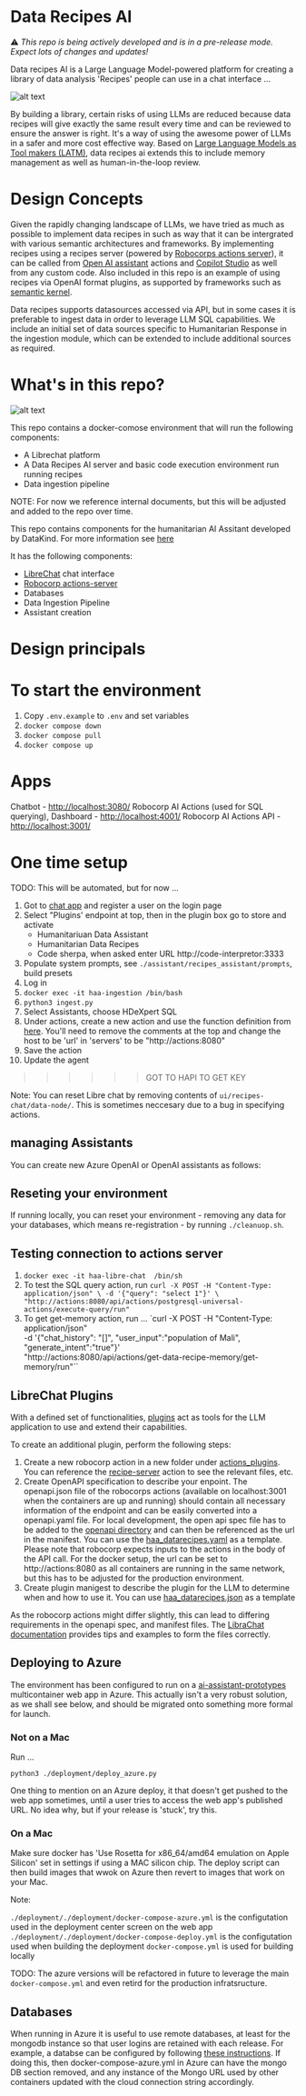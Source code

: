 # Data Recipes AI

:warning: *This repo is being actively developed and is in a pre-release mode. Expect lots of changes and updates!*

Data recipes AI is a Large Language Model-powered platform for creating a library of data analysis 'Recipes' people can use in a chat interface ... 

![alt text](./assets/data-recipes-concept.png)

By building a library, certain risks of using LLMs are reduced because data recipes will give exactly the same result every time and can be reviewed to ensure the answer is right. It's a way of using the awesome power of LLMs in a safer and more cost effective way. Based on [Large Language Models as Tool makers (LATM)](https://arxiv.org/abs/2305.17126), data recipes ai extends this to include memory management as well as human-in-the-loop review. 

# Design Concepts

Given the rapidly changing landscape of LLMs, we have tried as much as possible to implement data recipes in such as way that it can be intergrated with various semantic architectures and frameworks. By implementing recipes using a recipes server (powered by [Robocorps actions server](https://github.com/robocorp/robocorp#readme)), it can be called from [Open AI assistant](https://platform.openai.com/docs/assistants/overview) actions and [Copilot Studio](https://www.microsoft.com/en-us/microsoft-copilot/microsoft-copilot-studio) as well from any custom code. Also included in this repo is an example of using recipes via OpenAI format plugins, as supported by frameworks such as [semantic kernel](https://learn.microsoft.com/en-us/semantic-kernel/overview/?tabs=Csharp). 

Data recipes supports datasources accessed via API, but in some cases it is preferable to ingest data in order to leverage LLM SQL capabilities. We include an initial set of data sources specific to Humanitarian Response in the ingestion module, which can be extended to include additional sources as required.

# What's in this repo?

![alt text](./assets/system.png)

This repo contains a docker-comose environment that will run the following components:

- A Librechat platform  
- A Data Recipes AI server and basic code execution environment run running recipes
- Data ingestion pipeline 



NOTE: For now we reference internal documents, but this will be adjusted and added to the repo over time.

This repo contains components for the humanitarian AI Assitant developed by DataKind. For more information see [here](https://datakind.atlassian.net/wiki/spaces/TT/pages/187105282/Technical+Summary)

It has the following components:

- [LibreChat](https://docs.librechat.ai/) chat interface
- [Robocorp actions-server](https://github.com/robocorp/robocorp)
- Databases
- Data Ingestion Pipeline
- Assistant creation

# Design principals

# To start the environment

1. Copy `.env.example` to `.env` and set variables
2. `docker compose down`
3. `docker compose pull`
4. `docker compose up`

# Apps

Chatbot - [http://localhost:3080/](http://localhost:3080/)
Robocorp AI Actions (used for SQL querying), Dashboard - [http://localhost:4001/](http://localhost:4001/)
Robocorp AI Actions API - [http://localhost:3001/](http://localhost:3001/)




# One time setup

TODO: This will be automated, but for now ...

1. Got to  [chat app](http://localhost:3080/) and register a user on the login page
2. Select "Plugins' endpoint at top, then in the plugin box go to store and activate 
   - Humanitariuan Data Assistant
   - Humanitarian Data Recipes
   - Code sherpa, when asked enter URL http://code-interpretor:3333
3. Populate system prompts, see `./assistant/recipes_assistant/prompts`, build presets
2. Log in
3. `docker exec -it haa-ingestion /bin/bash`
4. `python3 ingest.py`
5. Select Assistants, choose HDeXpert SQL
6. Under actions, create a new action and use the function definition from [here](http://localhost:4001/openapi.json). You'll need to remove the comments at the top and change the host to be 'url' in 'servers' to be "http://actions:8080"
7. Save the action
8. Update the agent

>>>>>> GOT TO HAPI TO GET KEY

Note: You can reset Libre chat by removing contents of `ui/recipes-chat/data-node/`. This is sometimes neccesary due to a bug in specifying actions.

## managing Assistants

You can create new Azure OpenAI or OpenAI assistants as follows:

<TO DO Add instructions on create_update_assistant.py and importing >

## Reseting your environment

If running locally, you can reset your environment - removing any data for your databases, which means re-registration - by running `./cleanuop.sh`.

## Testing connection to actions server

1. `docker exec -it haa-libre-chat  /bin/sh`
2. To test the SQL query action, run `curl -X POST -H "Content-Type: application/json" \
    -d '{"query": "select 1"}' \
    "http://actions:8080/api/actions/postgresql-universal-actions/execute-query/run"`
3. To get get-memory action, run ... `curl -X POST -H "Content-Type: application/json" \
    -d '{"chat_history": "[]", "user_input":"population of Mali", "generate_intent":"true"}' \
    "http://actions:8080/api/actions/get-data-recipe-memory/get-memory/run"``

## LibreChat Plugins

With a defined set of functionalities, [plugins](https://docs.librechat.ai/features/plugins/introduction.html) act as tools for the LLM application to use and extend their capabilities.

To create an additional plugin, perform the following steps:
1. Create a new robocorp action in a new folder under [actions_plugins](./actions/actions_plugins/). You can reference the [recipe-server](./actions/actions_plugins/recipe-server/) action to see the relevant files, etc. 
2. Create OpenAPI specification to describe your enpoint. The openapi.json file of the robocorps actions (available on localhost:3001 when the containers are up and running) should contain all necessary information of the endpoint and can be easily converted into a openapi.yaml file. For local development, the open api spec file has to be added to the [openapi directory](./ui/recipes-chat/tools/.well-known/openapi/) and can then be referenced as the url in the manifest. You can use the [haa_datarecipes.yaml](./ui/recipes-chat/tools/.well-known/openapi/haa_datarecipes.yaml) as a template. Please note that robocorp expects inputs to the actions in the body of the API call. For the docker setup, the url can be set to http://actions:8080 as all containers are running in the same network, but this has to be adjusted for the production environment. 
3. Create plugin manigest to describe the plugin for the LLM to determine when and how to use it. You can use [haa_datarecipes.json](./ui/recipes-chat/tools/haa_datarecipes.json) as a template 

As the robocorp actions might differ slightly, this can lead to differing requirements in the openapi spec, and manifest files. The [LibraChat documentation](https://docs.librechat.ai/features/plugins/chatgpt_plugins_openapi.html) provides tips and examples to form the files correctly. 

## Deploying to Azure

The environment has been configured to run on a [ai-assistant-prototypes](https://portal.azure.com/#@DataKindO365.onmicrosoft.com/resource/subscriptions/21fe0672-504b-4b05-b7e1-a154142c9fd4/resourceGroups/DK-DS-Prototypes/providers/Microsoft.Web/sites/ai-assistants-prototypes/appServices) multicontainer web app in Azure. This actually isn't a very robust solution, as we shall see below, and should be migrated onto something more formal for launch.

### Not on a Mac

Run ...

`python3 ./deployment/deploy_azure.py`

One thing to mention on an Azure deploy, it that doesn't get pushed to the web app sometimes, until a user tries to access the web app's published URL. No idea why, but if your release is 'stuck', try this.

### On a Mac

Make sure docker has 'Use Rosetta for x86_64/amd64 emulation on Apple Silicon' set in settings if using a MAC silicon chip. The deploy script can then build images that wwok on Azure then 
revert to images that work on your Mac.

Note: 

`./deployment/./deployment/docker-compose-azure.yml` is the configutation used in the deployment center screen on the web app
`./deployment/./deployment/docker-compose-deploy.yml` is the configutation used when building the deployment
`docker-compose.yml` is used for building locally

TODO: The azure versions will be refactored in future to leverage the main `docker-compose.yml` and even retird for the production infratsructure.

## Databases

When running in Azure it is useful to use remote databases, at least for the mongodb instance so that user logins are retained with each release. For example, a databse can be configured by following [these instructions](https://docs.librechat.ai/install/configuration/mongodb.html). If doing this, then docker-compose-azure.yml in Azure can have the mongo DB section removed, and any instance of the Mongo URL used by other containers updated with the cloud connection string accordingly.